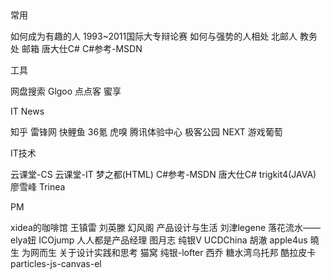 
     
 <title></title>
     <meta name="viewport" content="width=device-width, initial-scale=1" />
<style type="text/css"> </style> <script src="https://s11.cnzz.com/z_stat.php?id=1261390656&web_id=1261390656" language="JavaScript"></script> <script> (function(i,s,o,g,r,a,m){i['GoogleAnalyticsObject']=r;i[r]=i[r]||function() (i[r].q=i[r].q||[]).push(arguments)},i[r].l=1*new Date();a=s.createElement(o) m=s.getElementsByTagName(o)[0];a.async=1;a.src=g;m.parentNode.insertBefore(a,m) })(window,document,'script','https://www.google-analytics.com/analytics.js','ga'); ga('create', 'UA-92667320-1', 'auto'); ga('send', 'pageview'; </script> <script> var _hmt = _hmt || []; (function() { var hm = document.createElement("script"); hm.src = "https://hm.baidu.com/hm.js?d21dd59855971c0bbeecae6d553edd66"; var s = document.getElementsByTagName("script")[0]; s.parentNode.insertBefore(hm, s); })(); </script>    
常用

如何成为有趣的人    1993~2011国际大专辩论赛        如何与强势的人相处        北邮人        教务处    邮箱    唐大仕C#    C#参考-MSDN   
   

工具

网盘搜索    Glgoo    点点客    蜜享   
   

IT News

知乎    雷锋网    快鲤鱼    36氪    虎嗅    腾讯体验中心    极客公园    NEXT        游戏葡萄       
   

IT技术

云课堂-CS    云课堂-IT    梦之都(HTML)    C#参考-MSDN    唐大仕C#     trigkit4(JAVA)    廖雪峰    Trinea   
   

PM

xidea的咖啡馆    王镇雷    刘英滕    幻风阁    产品设计与生活    刘津legene        落花流水——elya妞    ICOjump    人人都是产品经理    图月志    纯银V    UCDChina        胡澈    apple4us    曉生    为网而生    关于设计实践和思考    猫窝    纯银-lofter       西乔    糖水湾乌托邦        酷拉皮卡        particles-js-canvas-el  
